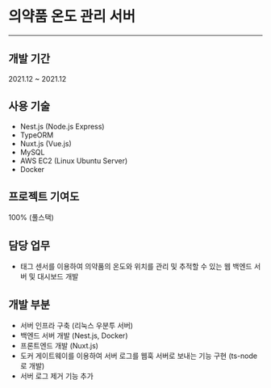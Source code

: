 # 의약품 온도 관리 서버

---

## 개발 기간

2021.12 ~ 2021.12

## 사용 기술

- Nest.js (Node.js Express)
- TypeORM
- Nuxt.js (Vue.js)
- MySQL
- AWS EC2 (Linux Ubuntu Server)
- Docker

## 프로젝트 기여도

100% (풀스택)

## 담당 업무

- 태그 센서를 이용하여 의약품의 온도와 위치를 관리 및 추적할 수 있는 웹 백엔드 서버 및 대시보드 개발

## 개발 부분

- 서버 인프라 구축 (리눅스 우분투 서버)
- 백엔드 서버 개발 (Nest.js, Docker)
- 프론트엔드 개발 (Nuxt.js)
- 도커 게이트웨이를 이용하여 서버 로그를 웹훅 서버로 보내는 기능 구현 (ts-node로 개발)
- 서버 로그 제거 기능 추가
